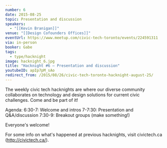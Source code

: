 ```yaml
---
number: 6
date: 2015-08-25
topic: Presentation and discussion
speakers:
  - "[[Kevin Branigan]]"
venue: "[[Design Cofounders Offices]]"
eventUrl: https://www.meetup.com/civic-tech-toronto/events/224591311
via: in-person
booker: Gabe
tags:
  - type/hacknight
image: hacknight_6.jpg
title: "Hacknight #6 – Presentation and discussion"
youtubeID: apIp7pM_sAo
redirect_from: /2015/08/26/civic-tech-toronto-hacknight-august-25/
---
```


The weekly civic tech hacknights are where our diverse community collaborates on technology and design solutions for current civic challenges. Come and be part of it!

Agenda:
6:30-7: Welcome and intros
7-7:30: Presentation and Q&A/discussion
7:30-9: Breakout groups (make something!)

Everyone's welcome!

For some info on what's happened at previous hacknights, visit civictech.ca (http://civictech.ca/).